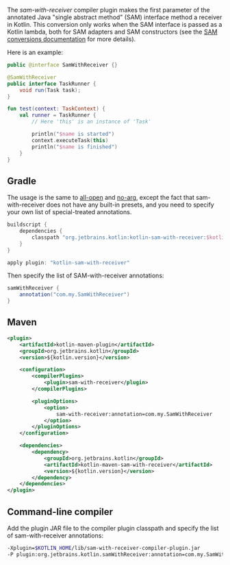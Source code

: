 [//]: # (title: SAM-with-receiver compiler plugin)

The *sam-with-receiver* compiler plugin makes the first parameter of the annotated Java "single abstract method" (SAM)
interface method a receiver in Kotlin. This conversion only works when the SAM interface is passed as a Kotlin lambda,
both for SAM adapters and SAM constructors (see the [SAM conversions documentation](java-interop.md#sam-conversions) for more details).

Here is an example:

```java
public @interface SamWithReceiver {}

@SamWithReceiver
public interface TaskRunner {
    void run(Task task);
}
```

```kotlin
fun test(context: TaskContext) {
    val runner = TaskRunner {
        // Here 'this' is an instance of 'Task'

        println("$name is started")
        context.executeTask(this)
        println("$name is finished")
    }
}
```

## Gradle

The usage is the same to [all-open](all-open-plugin.md) and [no-arg](no-arg-plugin.md), except the fact that sam-with-receiver
does not have any built-in presets, and you need to specify your own list of special-treated annotations.

```groovy
buildscript {
    dependencies {
        classpath "org.jetbrains.kotlin:kotlin-sam-with-receiver:$kotlin_version"
    }
}

apply plugin: "kotlin-sam-with-receiver"
```

Then specify the list of SAM-with-receiver annotations:

```groovy
samWithReceiver {
    annotation("com.my.SamWithReceiver")
}
```

## Maven

```xml
<plugin>
    <artifactId>kotlin-maven-plugin</artifactId>
    <groupId>org.jetbrains.kotlin</groupId>
    <version>${kotlin.version}</version>

    <configuration>
        <compilerPlugins>
            <plugin>sam-with-receiver</plugin>
        </compilerPlugins>

        <pluginOptions>
            <option>
                sam-with-receiver:annotation=com.my.SamWithReceiver
            </option>
        </pluginOptions>
    </configuration>

    <dependencies>
        <dependency>
            <groupId>org.jetbrains.kotlin</groupId>
            <artifactId>kotlin-maven-sam-with-receiver</artifactId>
            <version>${kotlin.version}</version>
        </dependency>
    </dependencies>
</plugin>
```

## Command-line compiler

Add the plugin JAR file to the compiler plugin classpath and specify the list of sam-with-receiver annotations:

```bash
-Xplugin=$KOTLIN_HOME/lib/sam-with-receiver-compiler-plugin.jar
-P plugin:org.jetbrains.kotlin.samWithReceiver:annotation=com.my.SamWithReceiver
```